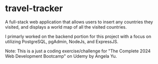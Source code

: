 # travel-tracker
A full-stack web application that allows users to insert any countries they visited, and displays a world map of all the visited countries. 

I primarly worked on the backend portion for this project with a focus on utilizing PostgreSQL, pgAdmin, NodeJs, and ExpressJS. 

Note: This is a just a coding exercise/challenge for "The Complete 2024 Web Development Bootcamp" on Udemy by Angela Yu.

